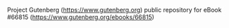Project Gutenberg (https://www.gutenberg.org) public repository for
eBook #66815 (https://www.gutenberg.org/ebooks/66815)
